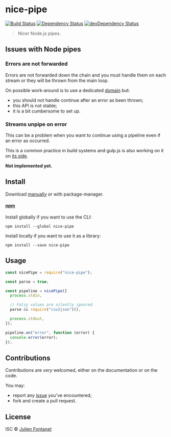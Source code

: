 # nice-pipe

[![Build Status](https://img.shields.io/travis/julien-f/nodejs-nice-pipe/master.svg)](http://travis-ci.org/julien-f/nodejs-nice-pipe)
[![Dependency Status](https://david-dm.org/julien-f/nodejs-nice-pipe/status.svg?theme=shields.io)](https://david-dm.org/julien-f/nodejs-nice-pipe)
[![devDependency Status](https://david-dm.org/julien-f/nodejs-nice-pipe/dev-status.svg?theme=shields.io)](https://david-dm.org/julien-f/nodejs-nice-pipe#info=devDependencies)

> Nicer Node.js pipes.

## Issues with Node pipes

### Errors are not forwarded

Errors are not forwarded down the chain and you must handle them on
each stream or they will be thrown from the main loop.

On possible work-around is to use a dedicated
[domain](http://nodejs.org/api/domain.html) but:

- you should not handle continue after an error as been thrown;
- this API is not stable;
- it is a bit cumbersome to set up.

### Streams unpipe on error

This can be a problem when you want to continue using a pipeline even
if an error as occurred.

This is a common practice in build systems and gulp.js is also working
on it on [its side](https://github.com/gulpjs/gulp/issues/358).

**Not implemented yet.**

## Install

Download [manually](https://github.com/julien-f/nodejs-nice-pipe/releases) or with package-manager.

#### [npm](https://npmjs.org/package/nice-pipe)

Install globally if you want to use the CLI:

```
npm install --global nice-pipe
```

Install locally if you want to use it as a library:

```
npm install --save nice-pipe
```

## Usage

```javascript
const nicePipe = require("nice-pipe");

const parse = true;

const pipeline = nicePipe([
  process.stdin,

  // Falsy values are silently ignored.
  parse && require("csv2json")(),

  process.stdout,
]);

pipeline.on("error", function (error) {
  console.error(error);
});
```

## Contributions

Contributions are _very_ welcomed, either on the documentation or on
the code.

You may:

- report any [issue](https://github.com/julien-f/nodejs-nice-pipe/issues)
  you've encountered;
- fork and create a pull request.

## License

ISC © [Julien Fontanet](http://julien.isonoe.net)
